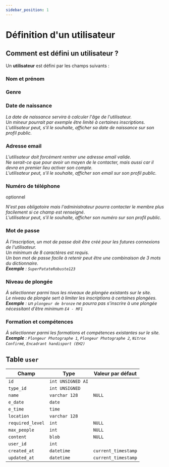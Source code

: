 ```yaml
---
sidebar_position: 1
---
```


# Définition d'un utilisateur

## Comment est défini un utilisateur ?

Un **utilisateur** est défini par les champs suivants :

### Nom et prénom
### Genre
### Date de naissance
_La date de naissance servira à calculer l'âge de l'utilisateur.<br/>
Un mineur pourrait par exemple être limité à certaines inscriptions.<br/>
L'utilisateur peut, s'il le souhaite, afficher sa date de naissance sur son profil public._
### Adresse email
_L'utilisateur doit forcément rentrer une adresse email valide.<br/>
Ne serait-ce que pour avoir un moyen de le contacter, mais aussi car il devra en premier lieu activer son compte.<br/>
L'utilisateur peut, s'il le souhaite, afficher son email sur son profil public._
### Numéro de téléphone
<span class='grayed'>optionnel</span>

_N'est pas obligatoire mais l'administrateur pourra contacter le membre plus facilement si ce champ est renseigné.<br/>
L'utilisateur peut, s'il le souhaite, afficher son numéro sur son profil public._
### Mot de passe
_À l'inscription, un mot de passe doit être créé pour les futures connexions de l'utilisateur.<br/>
Un minimum de 8 caractères est requis.<br/>
Un bon mot de passe facile à retenir peut être une combinaison de 3 mots du dictionnaire.<br/>
**Exemple** : `SuperPatateRobuste123`_

### Niveau de plongée

_À sélectionner parmi tous les niveaux de plongée existants sur le site.<br/>
Le niveau de plongée sert à limiter les inscriptions à certaines plongées.<br/>
**Exemple** : un `plongeur de bronze` ne pourra pas s'inscrire à une plongée nécessitant d'être minimum `E4 - MF1`_

### Formation et compétences

_À sélectionner parmi les formations et compétences existantes sur le site.<br/>
**Exemple** : `Plongeur Photographe 1`, `Plongeur Photographe 2`, `Nitrox Confirmé`, `Encadrant handisport (EH2)`_

## Table `user`

| Champ            | Type              | Valeur par défaut   |
| ---------------- | ----------------- | ------------------- |
| `id`             | `int UNSIGNED AI` |                     |
| `type_id`        | `int UNSIGNED`    |                     |
| `name`           | `varchar 128`     | `NULL`              |
| `e_date`         | `date`            |                     |
| `e_time`         | `time`            |                     |
| `location`       | `varchar 128`     |                     |
| `required_level` | `int`             | `NULL`              |
| `max_people`     | `int`             | `NULL`              |
| `content`        | `blob`            | `NULL`              |
| `user_id`        | `int`             |                     |
| `created_at`     | `datetime`        | `current_timestamp` |
| `updated_at`     | `datetime`        | `current_timestamp` |